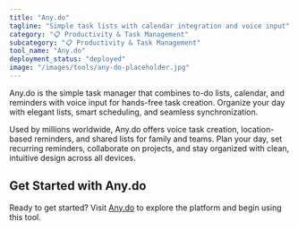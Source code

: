```yaml
---
title: "Any.do"
tagline: "Simple task lists with calendar integration and voice input"
category: "📋 Productivity & Task Management"
subcategory: "📋 Productivity & Task Management"
tool_name: "Any.do"
deployment_status: "deployed"
image: "/images/tools/any-do-placeholder.jpg"
---
```

Any.do is the simple task manager that combines to-do lists, calendar, and reminders with voice input for hands-free task creation. Organize your day with elegant lists, smart scheduling, and seamless synchronization.

Used by millions worldwide, Any.do offers voice task creation, location-based reminders, and shared lists for family and teams. Plan your day, set recurring reminders, collaborate on projects, and stay organized with clean, intuitive design across all devices.

## Get Started with Any.do

Ready to get started? Visit [Any.do](https://www.any.do) to explore the platform and begin using this tool.